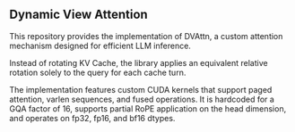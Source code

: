 ## Dynamic View Attention

This repository provides the implementation of DVAttn, a custom attention mechanism designed for efficient LLM inference.

Instead of rotating KV Cache, the library applies an equivalent relative rotation solely to the query for each cache turn.

The implementation features custom CUDA kernels that support paged attention, varlen sequences, and fused operations. It is hardcoded for a GQA factor of 16, supports partial RoPE application on the head dimension, and operates on fp32, fp16, and bf16 dtypes.

